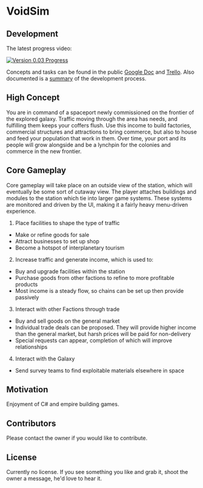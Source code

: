 # VoidSim
## Development

The latest progress video:

[![Version 0.03 Progress](https://img.youtube.com/vi/5GWCHpQAr88/0.jpg)](https://www.youtube.com/watch?v=5GWCHpQAr88)

Concepts and tasks can be found in the public [Google Doc](https://docs.google.com/document/d/1bT2nHyHK3gr07vE92bUfm1ZlPeioPMD3LhMdtIkSH8o/edit?usp=sharing) and [Trello](https://trello.com/b/UQ94zc9O/spaceport). Also documented is a [summary](https://docs.google.com/document/d/1S708WuA_8S-gEVn_FZLBpdu-lbpbQhcxNvui4b3C3VM/edit?usp=sharing) of the development process.

## High Concept

You are in command of a spaceport newly commissioned on the frontier of the explored galaxy. Traffic moving through the area has needs, and fulfilling them keeps your coffers flush. Use this income to build factories, commercial structures and attractions to bring commerce, but also to house and feed your population that work in them. Over time, your port and its people will grow alongside and be a lynchpin for the colonies and commerce in the new frontier.

## Core Gameplay

Core gameplay will take place on an outside view of the station, which will eventually be some sort of cutaway view. The player attaches buildings and modules to the station which tie into larger game systems. These systems are monitored and driven by the UI, making it a fairly heavy menu-driven experience.

1. Place facilities to shape the type of traffic
  * Make or refine goods for sale
  * Attract businesses to set up shop
  * Become a hotspot of interplanetary tourism
2. Increase traffic and generate income, which is used to:  
  * Buy and upgrade facilities within the station
  * Purchase goods from other factions to refine to more profitable products
  * Most income is a steady flow, so chains can be set up then provide passively
3. Interact with other Factions through trade
  * Buy and sell goods on the general market
  * Individual trade deals can be proposed. They will provide higher income than the general market, but harsh prices will be paid for non-delivery
  * Special requests can appear, completion of which will improve relationships
4. Interact with the Galaxy
  * Send survey teams to find exploitable materials elsewhere in space


## Motivation

Enjoyment of C# and empire building games.

## Contributors

Please contact the owner if you would like to contribute.

## License

Currently no license. If you see something you like and grab it, shoot the owner a message, he'd love to hear it.
